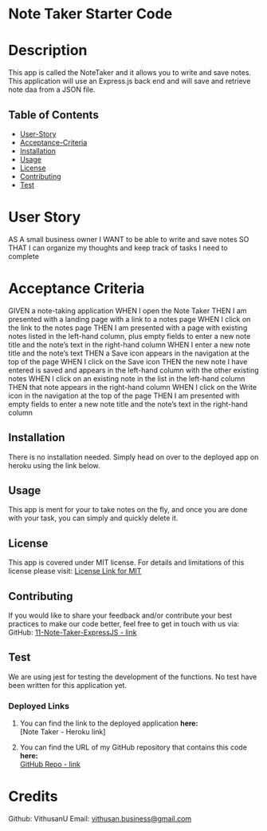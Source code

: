# Note Taker Starter Code


# Description


This app is called the NoteTaker and it allows you to write and save notes. This application will use an Express.js back end and will save and retrieve note daa from a JSON file.

## Table of Contents
- [User-Story](#user-story)
- [Acceptance-Criteria](#acceptance-criteria)
- [Installation](#installation)
- [Usage](#usage)
- [License](#license)
- [Contributing](#contributing)
- [Test](#test)


# User Story

AS A small business owner
I WANT to be able to write and save notes
SO THAT I can organize my thoughts and keep track of tasks I need to complete




# Acceptance Criteria

GIVEN a note-taking application
WHEN I open the Note Taker
THEN I am presented with a landing page with a link to a notes page
WHEN I click on the link to the notes page
THEN I am presented with a page with existing notes listed in the left-hand column, plus empty fields to enter a new note title and the note’s text in the right-hand column
WHEN I enter a new note title and the note’s text
THEN a Save icon appears in the navigation at the top of the page
WHEN I click on the Save icon
THEN the new note I have entered is saved and appears in the left-hand column with the other existing notes
WHEN I click on an existing note in the list in the left-hand column
THEN that note appears in the right-hand column
WHEN I click on the Write icon in the navigation at the top of the page
THEN I am presented with empty fields to enter a new note title and the note’s text in the right-hand column

## Installation
There is no installation needed. Simply head on over to the deployed app on heroku using the link below.


## Usage
This app is ment for your to take notes on the fly, and once you are done with your task, you can simply and quickly delete it.

## License
This app is covered under MIT license. For details and limitations of this license please visit:
[License Link for MIT](https://opensource.org/licenses/MIT)

## Contributing
If you would like to share your feedback and/or contribute your best practices to make our code better, feel free to get in touch with us via:
  GitHub: [11-Note-Taker-ExpressJS - link](https://github.com/VithusanU/NoteTaker)<br>

## Test
We are using jest for testing the development of the functions. No test have been written for this application yet.
<br>

### Deployed Links

1. You can find the link to the deployed application **here:** <br> [Note Taker - Heroku link]

2. You can find the URL of my GitHub repository that contains this code **here:** <br>[GitHub Repo - link](https://github.com/VithusanU/NoteTaker)


# Credits

Github: VithusanU
Email: vithusan.business@gmail.com
 